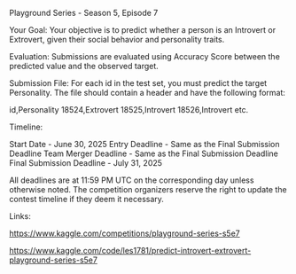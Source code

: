 Playground Series - Season 5, Episode 7

Your Goal: Your objective is to predict whether a person is an Introvert or Extrovert, given their social behavior and personality traits.

Evaluation: Submissions are evaluated using Accuracy Score between the predicted value and the observed target.

Submission File: For each id in the test set, you must predict the target Personality. The file should contain a header and have the following format:

id,Personality
18524,Extrovert
18525,Introvert
18526,Introvert
etc.

Timeline:

Start Date - June 30, 2025
Entry Deadline - Same as the Final Submission Deadline
Team Merger Deadline - Same as the Final Submission Deadline
Final Submission Deadline - July 31, 2025

All deadlines are at 11:59 PM UTC on the corresponding day unless otherwise noted. The competition organizers reserve the right to update the contest timeline if they deem it necessary.

Links:

https://www.kaggle.com/competitions/playground-series-s5e7

https://www.kaggle.com/code/les1781/predict-introvert-extrovert-playground-series-s5e7
